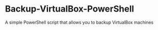 # Backup-VirtualBox-PowerShell
A simple PowerShell script that allows you to backup VirtualBox machines
